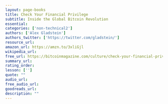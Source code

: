 ```yaml
---
layout: page-books
title: Check Your Financial Privilege
subtitle: Inside the Global Bitcoin Revolution
essential: 
categories: ['non-technical2']
authors: ['Alex Gladstein']
authors_twitter: ['https://twitter.com/gladstein/']
resource_url: 
amazon_url: https://amzn.to/3xliGjl
wikipedia_url: 
free_url: https://bitcoinmagazine.com/culture/check-your-financial-privilege
summary_url: 
rating_order: 
lesson: ['']
quote: ""
audio_url: 
free_audio_url: 
goodreads_url: 
description: ""
---
```

